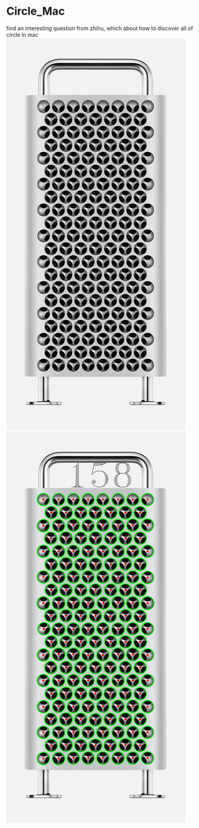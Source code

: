 # Circle_Mac
find an interesting question from zhihu, which about how to discover all of circle in mac 
![image](config/test.jpg)
![image](./debug/result1.png)

